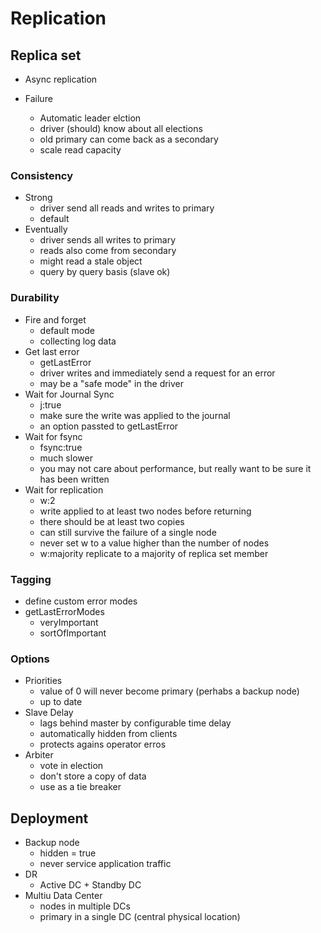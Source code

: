 # Replication

## Replica set

* Async replication

* Failure
    - Automatic leader elction
    - driver (should) know about all elections
    - old primary can come back as a secondary
    - scale read capacity

### Consistency

* Strong 
    - driver send all reads and writes to primary
    - default
* Eventually
    - driver sends all writes to primary
    - reads also come from secondary
    - might read a stale object
    - query by query basis (slave ok)

### Durability

* Fire and forget
    - default mode
    - collecting log data
* Get last error
    - getLastError
    - driver writes and immediately send a request for an error
    - may be a "safe mode" in the driver
* Wait for Journal Sync
    - j:true
    - make sure the write was applied to the journal
    - an option passted to getLastError
* Wait for fsync
    - fsync:true
    - much slower
    - you may not care about performance, but really want to be sure it has been written
* Wait for replication
    - w:2
    - write applied to at least two nodes before returning
    - there should be at least two copies
    - can still survive the failure of a single node
    - never set w to a value higher than the number of nodes
    - w:majority replicate to a majority of replica set member

### Tagging

* define custom error modes
* getLastErrorModes
    - veryImportant
    - sortOfImportant

### Options

* Priorities
    - value of 0 will never become primary (perhabs a backup node)
    - up to date
* Slave Delay
    - lags behind master by configurable time delay
    - automatically hidden from clients
    - protects agains operator erros
* Arbiter
    - vote in election
    - don't store a copy of data
    - use as a tie breaker

## Deployment

* Backup node
    - hidden = true
    - never service application traffic
* DR
    - Active DC + Standby DC
* Multiu Data Center
    - nodes in multiple DCs
    - primary in a single DC (central physical location)
